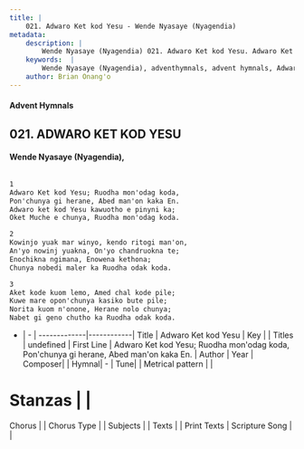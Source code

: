 ```yaml
---
title: |
    021. Adwaro Ket kod Yesu - Wende Nyasaye (Nyagendia)
metadata:
    description: |
        Wende Nyasaye (Nyagendia) 021. Adwaro Ket kod Yesu. Adwaro Ket kod Yesu; Ruodha mon'odag koda,  Pon'chunya gi herane, Abed man'on kaka En.  Adwaro ket kod Yesu kawuotho e pinyni ka;  Oket Muche e chunya, Ruodha mon'odag koda.  
    keywords:  |
        Wende Nyasaye (Nyagendia), adventhymnals, advent hymnals, Adwaro Ket kod Yesu, Adwaro Ket kod Yesu; Ruodha mon'odag koda,  Pon'chunya gi herane, Abed man'on kaka En. . 
    author: Brian Onang'o
---
```


#### Advent Hymnals
## 021. ADWARO KET KOD YESU
####  Wende Nyasaye (Nyagendia),

```txt

1
Adwaro Ket kod Yesu; Ruodha mon'odag koda, 
Pon'chunya gi herane, Abed man'on kaka En. 
Adwaro ket kod Yesu kawuotho e pinyni ka; 
Oket Muche e chunya, Ruodha mon'odag koda.

2
Kowinjo yuak mar winyo, kendo ritogi man'on, 
An'yo nowinj yuakna, On'yo chandruokna te; 
Enochikna ngimana, Enowena kethona; 
Chunya nobedi maler ka Ruodha odak koda.

3
Aket kode kuom lemo, Amed chal kode pile; 
Kuwe mare opon'chunya kasiko bute pile; 
Norita kuom n'onone, Herane nolo chunya; 
Nabet gi geno chutho ka Ruodha odak koda.


```

- |   -  |
-------------|------------|
Title | Adwaro Ket kod Yesu |
Key |  |
Titles | undefined |
First Line | Adwaro Ket kod Yesu; Ruodha mon'odag koda,  Pon'chunya gi herane, Abed man'on kaka En.  |
Author | 
Year | 
Composer| |
Hymnal|  - |
Tune|  |
Metrical pattern | |
# Stanzas |  |
Chorus |  |
Chorus Type |  |
Subjects | |
Texts |  |
Print Texts | 
Scripture Song |  |
    
